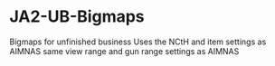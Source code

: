 # JA2-UB-Bigmaps
Bigmaps for unfinished business 
Uses the NCtH and item settings as AIMNAS
same view range and gun range settings as AIMNAS
